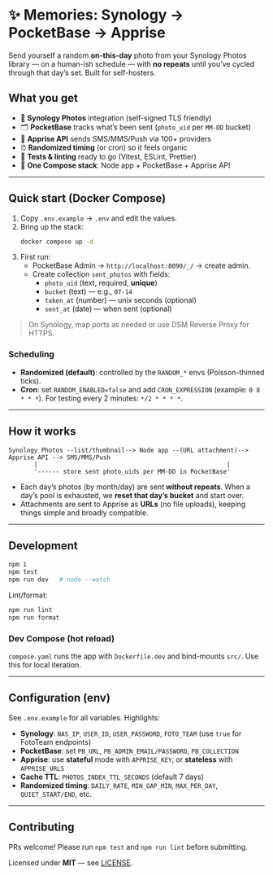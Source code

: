 # ✨ Memories: Synology → PocketBase → Apprise

Send yourself a random **on-this-day** photo from your Synology Photos library — on a human-ish schedule — with **no repeats** until you’ve cycled through that day’s set. Built for self-hosters.

## What you get

- 🔌 **Synology Photos** integration (self-signed TLS friendly)
- 🗂️ **PocketBase** tracks what’s been sent (`photo_uid` per `MM-DD` bucket)
- 📣 **Apprise API** sends SMS/MMS/Push via 100+ providers
- ⏰ **Randomized timing** (or cron) so it feels organic
- 🧪 **Tests & linting** ready to go (Vitest, ESLint, Prettier)
- 🐳 **One Compose stack**: Node app + PocketBase + Apprise API

---

## Quick start (Docker Compose)

1. Copy `.env.example` → `.env` and edit the values.
2. Bring up the stack:
   ```bash
   docker compose up -d
   ```
3. First run:
   - PocketBase Admin → `http://localhost:8090/_/` → create admin.
   - Create collection `sent_photos` with fields:
     - `photo_uid` (text, required, **unique**)
     - `bucket` (text) — e.g., `07-14`
     - `taken_at` (number) — unix seconds (optional)
     - `sent_at` (date) — when sent (optional)

> On Synology, map ports as needed or use DSM Reverse Proxy for HTTPS.

### Scheduling

- **Randomized (default)**: controlled by the `RANDOM_*` envs (Poisson-thinned ticks).
- **Cron**: set `RANDOM_ENABLED=false` and add `CRON_EXPRESSION` (example: `0 8 * * *`). For testing every 2 minutes: `*/2 * * * *`.

---

## How it works

```
Synology Photos --list/thumbnail--> Node app --(URL attachment)--> Apprise API --> SMS/MMS/Push
       |                                                    |
       '------ store sent photo_uids per MM-DD in PocketBase'
```

- Each day’s photos (by month/day) are sent **without repeats**. When a day’s pool is exhausted, we **reset that day’s bucket** and start over.
- Attachments are sent to Apprise as **URLs** (no file uploads), keeping things simple and broadly compatible.

---

## Development

```bash
npm i
npm test
npm run dev   # node --watch
```

Lint/format:

```bash
npm run lint
npm run format
```

### Dev Compose (hot reload)

`compose.yaml` runs the app with `Dockerfile.dev` and bind-mounts `src/`. Use this for local iteration.

---

## Configuration (env)

See `.env.example` for all variables. Highlights:

- **Synology**: `NAS_IP`, `USER_ID`, `USER_PASSWORD`, `FOTO_TEAM` (use `true` for FotoTeam endpoints)
- **PocketBase**: set `PB_URL`, `PB_ADMIN_EMAIL/PASSWORD`, `PB_COLLECTION`
- **Apprise**: use **stateful** mode with `APPRISE_KEY`, or **stateless** with `APPRISE_URLS`
- **Cache TTL**: `PHOTOS_INDEX_TTL_SECONDS` (default 7 days)
- **Randomized timing**: `DAILY_RATE`, `MIN_GAP_MIN`, `MAX_PER_DAY`, `QUIET_START/END`, etc.

---

## Contributing

PRs welcome! Please run `npm test` and `npm run lint` before submitting.

Licensed under **MIT** — see [LICENSE](./LICENSE).
